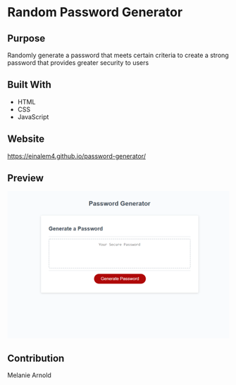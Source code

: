 # Random Password Generator

## Purpose
Randomly generate a password that meets certain criteria to create a strong password that provides greater security to users

## Built With
* HTML
* CSS
* JavaScript

## Website
https://einalem4.github.io/password-generator/

## Preview

![alt text](develop\images\passwordgenerator.png)

## Contribution
Melanie Arnold